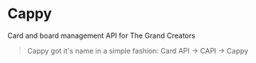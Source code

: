 # Cappy

Card and board management API for The Grand Creators

> Cappy got it's name in a simple fashion: Card API -> CAPI -> Cappy
